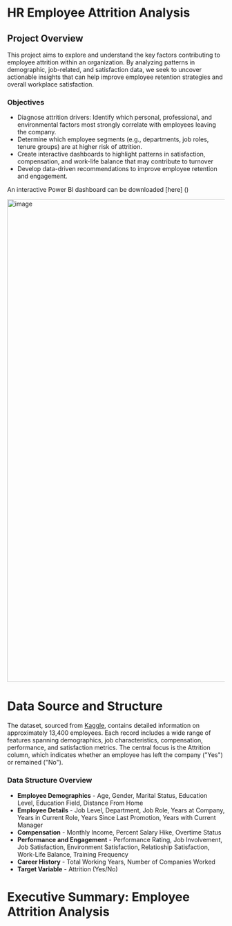 # HR Employee Attrition Analysis
## Project Overview
This project aims to explore and understand the key factors contributing to employee attrition within an organization. By analyzing patterns in demographic, job-related, and satisfaction data, we seek to uncover actionable insights that can help improve employee retention strategies and overall workplace satisfaction.

### Objectives

* Diagnose attrition drivers: Identify which personal, professional, and environmental factors most strongly correlate with employees leaving the company.
* Determine which employee segments (e.g., departments, job roles, tenure groups) are at higher risk of attrition.
* Create interactive dashboards to highlight patterns in satisfaction, compensation, and work-life balance that may contribute to turnover
* Develop data-driven recommendations to improve employee retention and engagement.

An interactive Power BI dashboard can be downloaded [here] () 

<img width="1930" height="1115" alt="image" src="https://github.com/user-attachments/assets/d1ef36f7-35f6-4ac6-a6bd-57f85bdccd46" />


# Data Source and Structure

The dataset, sourced from [Kaggle](https://www.kaggle.com/datasets/jash312/hr-employee-attrition-datasets), contains detailed information on approximately 13,400 employees. Each record includes a wide range of features spanning demographics, job characteristics, compensation, performance, and satisfaction metrics. The central focus is the Attrition column, which indicates whether an employee has left the company ("Yes") or remained ("No").

### Data Structure Overview
* **Employee Demographics** - Age, Gender, Marital Status, Education Level, Education Field, Distance From Home
* **Employee Details** - Job Level, Department, Job Role, Years at Company, Years in Current Role, Years Since Last Promotion, Years with Current Manager
* **Compensation** - Monthly Income, Percent Salary Hike, Overtime Status
* **Performance and Engagement** - Performance Rating, Job Involvement, Job Satisfaction, Environment Satisfaction, Relatioship Satisfaction, Work-Life Balance, Training Frequency
* **Career History** - Total Working Years, Number of Companies Worked
* **Target Variable** - Attrition (Yes/No)

# Executive Summary: Employee Attrition Analysis


  
